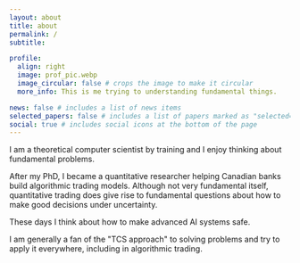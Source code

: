 ```yaml
---
layout: about
title: about
permalink: /
subtitle: 

profile:
  align: right
  image: prof_pic.webp
  image_circular: false # crops the image to make it circular
  more_info: This is me trying to understanding fundamental things.

news: false # includes a list of news items
selected_papers: false # includes a list of papers marked as "selected={true}"
social: true # includes social icons at the bottom of the page
---
```


I am a theoretical computer scientist by training and I enjoy thinking about fundamental problems. 

After my PhD, I became a quantitative researcher helping Canadian banks build algorithmic trading models. Although not very fundamental itself, quantitative trading does give rise to fundamental questions about how to make good decisions under uncertainty.

These days I think about how to make advanced AI systems safe.

I am generally a fan of the "TCS approach" to solving problems and try to apply it everywhere, including in algorithmic trading.
